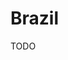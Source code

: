 # Brazil

<!--
https://ibge.gov.br/explica/pib.php

https://www.restituicao.receita.fazenda.gov.br

https://www.bcb.gov.br/detalhenoticia/16683/nota

https://archive.ph/LPHeq
https://archive.ph/mmmro

https://servicos.dpf.gov.br/sinpa/paginaInicialAgendamento.do
https://servicos.dpf.gov.br/sinpa/inicializacaoSolicitacao.do?dispatch=inicializarSolicitacaoPassaporte
-->

TODO

<!--
<b>Localidades/Estados IBGE</b><br>
https://servicodados.ibge.gov.br/api/v1/localidades/estados/[uf]/distritos<br>
https://viacep.com.br/ws/[cep]/json/<br>
<b>Feriados</b><br>
https://brasilapi.com.br/api/feriados/v1/<b>[ano]</b>

<b>Cidades por UF</b><br>
https://brasilapi.com.br/api/ibge/municipios/v1/<b>[uf]</b>

<b>Cotação de Moedas</b><br>
https://api.hgbrasil.com/finance<br>
https://docs.awesomeapi.com.br/api-de-moedas<br>
-https://economia.awesomeapi.com.br/json/last/USD-BRL<br>
-https://economia.awesomeapi.com.br/json/last/USD-BRL,EUR-BRL,BTC-BRL<br>
-->
